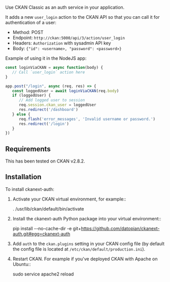 Use CKAN Classic as an auth service in your application.

It adds a new `user_login` action to the CKAN API so that you can call it for authentication of a user:

* Method: POST
* Endpoint: `http://ckan:5000/api/3/action/user_login`
* Headers: `Authorization` with sysadmin API key
* Body: `{"id": <username>, "password": <password>}`

Example of using it in the NodeJS app:

```javascript
const loginViaCKAN = async function(body) {
   // Call `user_login` action here
}

app.post("/login", async (req, res) => {
   const loggedUser = await loginViaCKAN(req.body)
   if (loggedUser) {
      // Add logged user to session
      req.session.ckan_user = loggedUser
      res.redirect('/dashboard')
   } else {
      req.flash('error_messages', 'Invalid username or password.')
      res.redirect('/login')
   }
})
```

## Requirements

This has been tested on CKAN v2.8.2.

## Installation

To install ckanext-auth:

1. Activate your CKAN virtual environment, for example::

     . /usr/lib/ckan/default/bin/activate

2. Install the ckanext-auth Python package into your virtual environment::

     pip install --no-cache-dir -e git+https://github.com/datopian/ckanext-auth.git#egg=ckanext-auth

3. Add ``auth`` to the ``ckan.plugins`` setting in your CKAN
   config file (by default the config file is located at
   ``/etc/ckan/default/production.ini``).

4. Restart CKAN. For example if you've deployed CKAN with Apache on Ubuntu::

     sudo service apache2 reload
